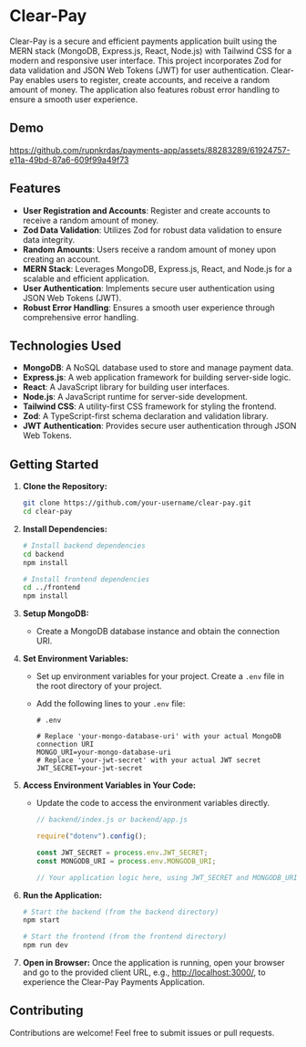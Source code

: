 # Clear-Pay

Clear-Pay is a secure and efficient payments application built using the MERN stack (MongoDB, Express.js, React, Node.js) with Tailwind CSS for a modern and responsive user interface. This project incorporates Zod for data validation and JSON Web Tokens (JWT) for user authentication. Clear-Pay enables users to register, create accounts, and receive a random amount of money. The application also features robust error handling to ensure a smooth user experience.

## Demo

https://github.com/rupnkrdas/payments-app/assets/88283289/61924757-e11a-49bd-87a6-609f99a49f73

## Features

-   **User Registration and Accounts**: Register and create accounts to receive a random amount of money.
-   **Zod Data Validation**: Utilizes Zod for robust data validation to ensure data integrity.
-   **Random Amounts**: Users receive a random amount of money upon creating an account.
-   **MERN Stack**: Leverages MongoDB, Express.js, React, and Node.js for a scalable and efficient application.
-   **User Authentication**: Implements secure user authentication using JSON Web Tokens (JWT).
-   **Robust Error Handling**: Ensures a smooth user experience through comprehensive error handling.

## Technologies Used

-   **MongoDB**: A NoSQL database used to store and manage payment data.
-   **Express.js**: A web application framework for building server-side logic.
-   **React**: A JavaScript library for building user interfaces.
-   **Node.js**: A JavaScript runtime for server-side development.
-   **Tailwind CSS**: A utility-first CSS framework for styling the frontend.
-   **Zod**: A TypeScript-first schema declaration and validation library.
-   **JWT Authentication**: Provides secure user authentication through JSON Web Tokens.

## Getting Started

1. **Clone the Repository:**

    ```bash
    git clone https://github.com/your-username/clear-pay.git
    cd clear-pay
    ```

2. **Install Dependencies:**

    ```bash
    # Install backend dependencies
    cd backend
    npm install

    # Install frontend dependencies
    cd ../frontend
    npm install
    ```

3. **Setup MongoDB:**

    - Create a MongoDB database instance and obtain the connection URI.

4. **Set Environment Variables:**

    - Set up environment variables for your project. Create a `.env` file in the root directory of your project.
    - Add the following lines to your `.env` file:

        ```dotenv
        # .env

        # Replace 'your-mongo-database-uri' with your actual MongoDB connection URI
        MONGO_URI=your-mongo-database-uri
        # Replace 'your-jwt-secret' with your actual JWT secret
        JWT_SECRET=your-jwt-secret
        ```

5. **Access Environment Variables in Your Code:**

    - Update the code to access the environment variables directly.

        ```javascript
        // backend/index.js or backend/app.js

        require("dotenv").config();

        const JWT_SECRET = process.env.JWT_SECRET;
        const MONGODB_URI = process.env.MONGODB_URI;

        // Your application logic here, using JWT_SECRET and MONGODB_URI as needed
        ```

6. **Run the Application:**

    ```bash
    # Start the backend (from the backend directory)
    npm start

    # Start the frontend (from the frontend directory)
    npm run dev
    ```

7. **Open in Browser:**
   Once the application is running, open your browser and go to the provided client URL, e.g., [http://localhost:3000/](http://localhost:3000/), to experience the Clear-Pay Payments Application.

## Contributing

Contributions are welcome! Feel free to submit issues or pull requests.
